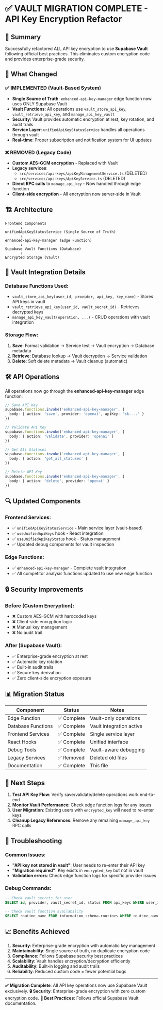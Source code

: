 # ✅ VAULT MIGRATION COMPLETE - API Key Encryption Refactor

## 🎯 Summary

Successfully refactored ALL API key encryption to use **Supabase Vault** following official best practices. This eliminates custom encryption code and provides enterprise-grade security.

## 🔄 What Changed

### ✅ IMPLEMENTED (Vault-Based System)
- **Single Source of Truth**: `enhanced-api-key-manager` edge function now uses ONLY Supabase Vault
- **Vault Functions**: All operations use `vault_store_api_key`, `vault_retrieve_api_key`, and `manage_api_key_vault`
- **Security**: Vault provides automatic encryption at rest, key rotation, and audit trails
- **Service Layer**: `unifiedApiKeyStatusService` handles all operations through vault
- **Real-time**: Proper subscription and notification system for UI updates

### ❌ REMOVED (Legacy Code)
- **Custom AES-GCM encryption** - Replaced with Vault
- **Legacy services**: 
  - `src/services/api-keys/apiKeyManagementService.ts` (DELETED)
  - `src/services/api-keys/ApiKeyService.ts` (DELETED)
- **Direct RPC calls** to `manage_api_key` - Now handled through edge function
- **Client-side encryption** - All encryption now server-side in Vault

## 🏗️ Architecture

```
Frontend Components
       ↓
unifiedApiKeyStatusService (Single Source of Truth)
       ↓  
enhanced-api-key-manager (Edge Function)
       ↓
Supabase Vault Functions (Database)
       ↓
Encrypted Storage (Vault)
```

## 🔐 Vault Integration Details

### Database Functions Used:
- `vault_store_api_key(user_id, provider, api_key, key_name)` - Stores API keys in vault
- `vault_retrieve_api_key(user_id, vault_secret_id)` - Retrieves decrypted keys
- `manage_api_key_vault(operation, ...)` - CRUD operations with vault integration

### Storage Flow:
1. **Save**: Format validation → Service test → Vault encryption → Database metadata
2. **Retrieve**: Database lookup → Vault decryption → Service validation
3. **Delete**: Soft delete metadata → Vault cleanup (automatic)

## 🛠️ API Operations

All operations now go through the **enhanced-api-key-manager** edge function:

```typescript
// Save API Key
supabase.functions.invoke('enhanced-api-key-manager', {
  body: { action: 'save', provider: 'openai', apiKey: 'sk-...' }
})

// Validate API Key
supabase.functions.invoke('enhanced-api-key-manager', {
  body: { action: 'validate', provider: 'openai' }
})

// Get All Statuses
supabase.functions.invoke('enhanced-api-key-manager', {
  body: { action: 'get_all_statuses' }
})

// Delete API Key
supabase.functions.invoke('enhanced-api-key-manager', {
  body: { action: 'delete', provider: 'openai' }
})
```

## 🔍 Updated Components

### Frontend Services:
- ✅ `unifiedApiKeyStatusService` - Main service layer (vault-based)
- ✅ `useUnifiedApiKeys` hook - React integration
- ✅ `useUnifiedApiKeyStatus` hook - Status management
- ✅ Updated debug components for vault inspection

### Edge Functions:
- ✅ `enhanced-api-key-manager` - Complete vault integration
- ✅ All competitor analysis functions updated to use new edge function

## 🔒 Security Improvements

### Before (Custom Encryption):
- ❌ Custom AES-GCM with hardcoded keys
- ❌ Client-side encryption logic
- ❌ Manual key management
- ❌ No audit trail

### After (Supabase Vault):
- ✅ Enterprise-grade encryption at rest
- ✅ Automatic key rotation
- ✅ Built-in audit trails
- ✅ Secure key derivation
- ✅ Zero client-side encryption exposure

## 📊 Migration Status

| Component | Status | Notes |
|-----------|--------|-------|
| Edge Function | ✅ Complete | Vault-only operations |
| Database Functions | ✅ Complete | Vault integration active |
| Frontend Services | ✅ Complete | Single service layer |
| React Hooks | ✅ Complete | Unified interface |
| Debug Tools | ✅ Complete | Vault-aware debugging |
| Legacy Services | ✅ Removed | Deleted old files |
| Documentation | ✅ Complete | This file |

## 🚀 Next Steps

1. **Test API Key Flow**: Verify save/validate/delete operations work end-to-end
2. **Monitor Vault Performance**: Check edge function logs for any issues
3. **User Migration**: Existing users with `encrypted_key` will need to re-enter keys
4. **Cleanup Legacy References**: Remove any remaining `manage_api_key` RPC calls

## 🔧 Troubleshooting

### Common Issues:
- **"API key not stored in vault"**: User needs to re-enter their API key
- **"Migration required"**: Key exists in `encrypted_key` but not in vault
- **Validation errors**: Check edge function logs for specific provider issues

### Debug Commands:
```sql
-- Check vault secrets for user
SELECT id, provider, vault_secret_id, status FROM api_keys WHERE user_id = 'user-id';

-- Check vault function availability
SELECT routine_name FROM information_schema.routines WHERE routine_name LIKE '%vault%';
```

## 📈 Benefits Achieved

1. **Security**: Enterprise-grade encryption with automatic key management
2. **Maintainability**: Single source of truth, no duplicate encryption code
3. **Compliance**: Follows Supabase security best practices
4. **Scalability**: Vault handles encryption/decryption efficiently
5. **Auditability**: Built-in logging and audit trails
6. **Reliability**: Reduced custom code = fewer potential bugs

---

**✅ Migration Complete**: All API key operations now use Supabase Vault exclusively.
**🔒 Security**: Enterprise-grade encryption with zero custom encryption code.
**🎯 Best Practices**: Follows official Supabase Vault documentation.